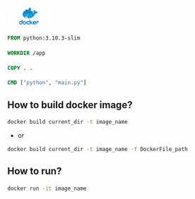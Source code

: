 <a href='https://hub.docker.com/' target='_blank'><img height='120' style='border:0px;height:46px;' src='https://raw.githubusercontent.com/ggjiuw/2_homework271123_docker/main/github_assets/DockerLogo.png' border='0' alt='Docker' />

```DockerFile
FROM python:3.10.3-slim

WORKDIR /app

COPY . .

CMD ["python", "main.py"]
```

## How to build docker image?
```sh
docker build current_dir -t image_name
```
- or
```sh
docker build current_dir -t image_name -f DockerFile_path
```

## How to run?
```sh
docker run -it image_name
```

